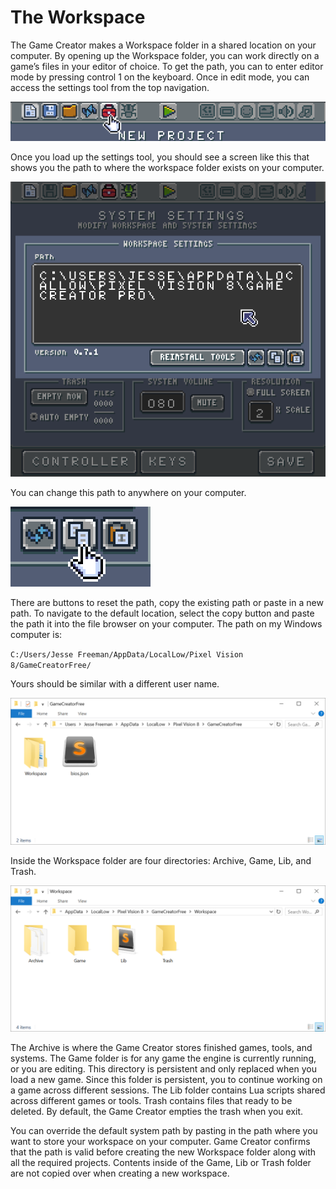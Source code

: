 # The Workspace

The Game Creator makes a Workspace folder in a shared location on your computer. By opening up the Workspace folder, you can work directly on a game’s files in your editor of choice. To get the path, you can to enter editor mode by pressing control 1 on the keyboard. Once in edit mode, you can access the settings tool from the top navigation.

![image alt text](images/TheWorkspace_image_0.png)

Once you load up the settings tool, you should see a screen like this that shows you the path to where the workspace folder exists on your computer.

![image alt text](images/TheWorkspace_image_1.png)

You can change this path to anywhere on your computer. 

![image alt text](images/TheWorkspace_image_2.png)

There are buttons to reset the path, copy the existing path or paste in a new path. To navigate to the default location, select the copy button and paste the path it into the file browser on your computer. The path on my Windows computer is: 

`C:/Users/Jesse Freeman/AppData/LocalLow/Pixel Vision 8/GameCreatorFree/` 

Yours should be similar with a different user name.

![image alt text](images/TheWorkspace_image_3.png)

Inside the Workspace folder are four directories: Archive, Game, Lib, and Trash.

![image alt text](images/TheWorkspace_image_4.png)

The Archive is where the Game Creator stores finished games, tools, and systems. The Game folder is for any game the engine is currently running, or you are editing. This directory is persistent and only replaced when you load a new game. Since this folder is persistent, you to continue working on a game across different sessions. The Lib folder contains Lua scripts shared across different games or tools. Trash contains files that ready to be deleted. By default, the Game Creator empties the trash when you exit.

You can override the default system path by pasting in the path where you want to store your workspace on your computer. Game Creator confirms that the path is valid before creating the new Workspace folder along with all the required projects. Contents inside of the Game, Lib or Trash folder are not copied over when creating a new workspace.


